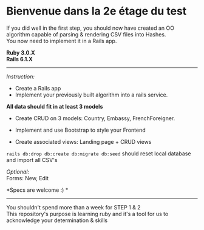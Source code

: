 # Bienvenue dans la 2e étage du test

If you did well in the first step, you should now have created an OO algorithm capable of parsing & rendering CSV files into Hashes.  
You now need to implement it in a Rails app.  

**Ruby 3.0.X**  
**Rails 6.1.X**  

----------

*Instruction:*  

- Create a Rails app
- Implement your previously built algorithm into a rails service. 


**All data should fit in at least 3 models**
- Create CRUD on 3 models: Country, Embassy, FrenchForeigner. 

- Implement and use Bootstrap to style your Frontend  
- Create associated views: Landing page + CRUD views  


`rails db:drop db:create db:migrate db:seed` should reset local database and import all CSV's  

*Optional:*  
Forms: New, Edit  

*Specs are welcome :) *  

-----------  

You shouldn't spend more than a week for STEP 1 & 2  
This repository's purpose is learning ruby and it's a tool for us to acknowledge your determination & skills  

